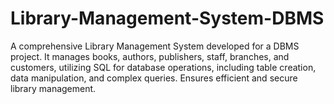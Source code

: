 # Library-Management-System-DBMS
A comprehensive Library Management System developed for a DBMS project. It manages books, authors, publishers, staff, branches, and customers, utilizing SQL for database operations, including table creation, data manipulation, and complex queries. Ensures efficient and secure library management.
